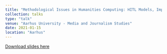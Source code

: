 ```yaml
---
title: "Methodological Issues in Humanities Computing: HITL Models, Impossibility Results, and Interactive Computing"
collection: talks
type: "talk"
venue: "Aarhus University - Media and Journalism Studies"
date: 2021-01-15
location: "Aarhus"
---
```


[Download slides here](http://knielbo.github.io/files/methissues.pdf)
